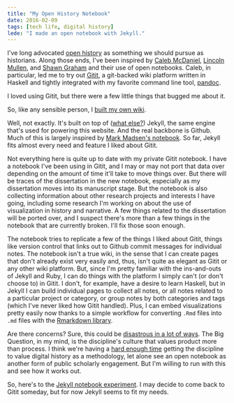 ```yaml
---
title: "My Open History Notebook"
date: 2016-02-09
tags: [tech life, digital history]
lede: "I made an open notebook with Jekyll."
---
```


I've long advocated [open history](http://www.jasonheppler.org/2008/11/08/open-source-scholarship-and-why-history-should-be-open-source/) as something we should pursue as historians. Along those ends, I've been inspired by [Caleb McDaniel](http://wiki.wcaleb.rice.edu), [Lincoln Mullen](http://notebook.lincolnmullen.com), and [Shawn Graham](http://electricarchaeology.ca/2015/10/06/an-elegant-open-notebook/) and their use of open notebooks. Caleb, in particular, led me to try out [Gitit](http://gitit.net), a git-backed wiki platform written in Haskell and tightly integrated with my favorite command line tool, [pandoc](http://pandoc.org).

I loved using Gitit, but there were a few little things that bugged me about it.

So, like any sensible person, I [built my own wiki](http://notebook.jasonheppler.org).

Well, not exactly. It's built on top of ([what else?](http://jasonheppler.org/2011/04/19/migrating-to-jekyll/)) Jekyll, the same engine that's used for powering this website. And the real backbone is Github. Much of this is largely inspired by [Mark Madsen's notebook](http://notebook.madsenlab.org). So far, Jekyll fits almost every need and feature I liked about Gitit.

Not everything here is quite up to date with my private Gitit notebook. I have a notebook I've been using in Gitit, and I may or may not port that data over depending on the amount of time it'll take to move things over. But there will be traces of the dissertation in the new notebook, especially as my dissertation moves into its manuscript stage. But the notebook is also collecting information about other research projects and interests I have going, including some research I'm working on about the use of visualization in history and narrative. A few things related to the dissertation will be ported over, and I suspect there's more than a few things in the notebook that are currently broken. I'll fix those soon enough. 

The notebook tries to replicate a few of the things I liked about Gitit, things like version control that links out to Github commit messages for individual notes. The notebook isn't a true wiki, in the sense that I can create pages that don't already exist very easily and, thus, isn't quite as elegant as Gitit or any other wiki platform. But, since I'm pretty familiar with the ins-and-outs of Jekyll and Ruby, I can do things with the platform I simply can't (or don't choose to) in Gitit. I don't, for example, have a desire to learn Haskell, but in Jekyll I can build individual pages to collect all notes, or all notes related to a particular project or category, or group notes by both categories and tags (which I've never liked how Gitit handled). Plus, I can embed visualizations pretty easily now thanks to a simple workflow for converting `.Rmd` files into `.md` files with the [Rmarkdown library](http://rmarkdown.rstudio.com). 

Are there concerns? Sure, this could be [disastrous in a lot of ways](http://chronicle.com/blogs/profhacker/fork-the-academy/48935). The Big Question, in my mind, is the discipline's culture that values product more than process. I think we're having a [hard enough time](http://jasonheppler.org/2012/01/22/redefining_scholarship_in_the_digital_age/) getting the discipline to value digital history as a methodology, let alone see an open notebook as another form of public scholarly engagement. But I'm willing to run with this and see how it works out.

So, here's to the [Jekyll notebook experiment](http://notebook.jasonheppler.org). I may decide to come back to Gitit someday, but for now Jekyll seems to fit my needs.
